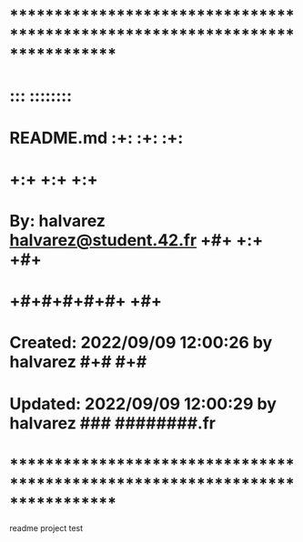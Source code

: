 # **************************************************************************** #
#                                                                              #
#                                                         :::      ::::::::    #
#    README.md                                          :+:      :+:    :+:    #
#                                                     +:+ +:+         +:+      #
#    By: halvarez <halvarez@student.42.fr>          +#+  +:+       +#+         #
#                                                 +#+#+#+#+#+   +#+            #
#    Created: 2022/09/09 12:00:26 by halvarez          #+#    #+#              #
#    Updated: 2022/09/09 12:00:29 by halvarez         ###   ########.fr        #
#                                                                              #
# **************************************************************************** #

readme project test

